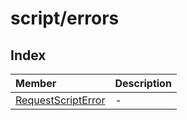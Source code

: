 # script/errors

## Index

| Member | Description |
| :------ | :------ |
| [RequestScriptError](classes/RequestScriptError.md) | - |
